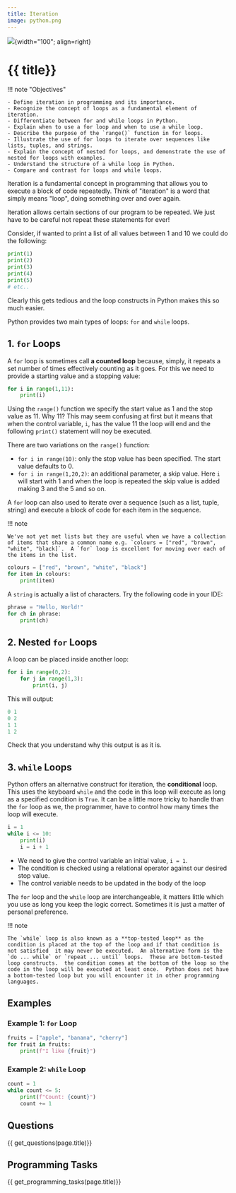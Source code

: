 ```yaml
---
title: Iteration
image: python.png
---
```


![](../../assets/images/topics/{{image}}){width="100"; align=right}

# {{ title}}

!!! note "Objectives"

    - Define iteration in programming and its importance.
    - Recognize the concept of loops as a fundamental element of iteration.
    - Differentiate between for and while loops in Python.
    - Explain when to use a for loop and when to use a while loop.
    - Describe the purpose of the `range()` function in for loops.
    - Illustrate the use of for loops to iterate over sequences like lists, tuples, and strings.
    - Explain the concept of nested for loops, and demonstrate the use of nested for loops with examples.
    - Understand the structure of a while loop in Python.
    - Compare and contrast for loops and while loops.

Iteration is a fundamental concept in programming that allows you to execute a block of code repeatedly. Think of "iteration" is a word that simply means "loop", doing something over and over again.  

Iteration allows certain sections of our program to be repeated.  We just have to be careful not repeat these statements for ever!

Consider, if wanted to print a list of all values between 1 and 10 we could do the following:

```py
print(1)
print(2)
print(3)
print(4)
print(5)
# etc..
```

Clearly this gets tedious and the loop constructs in Python makes this so much easier.

Python provides two main types of loops: `for` and `while` loops.

## 1. `for` Loops

A `for` loop is sometimes call **a counted loop** because, simply, it repeats a set number of times effectively counting as it goes.  For this we need to provide a starting value and a stopping value:

```py
for i in range(1,11):
    print(i)
```

Using the `range()` function we specify the start value as $1$ and the stop value as $11$.  Why $11$?  This may seem confusing at first but it means that when the control variable, `i`, has the value $11$ the loop will end and the following `print()` statement will noy be executed.

There are two variations on the `range()` function:

- `for i in range(10)`: only the stop value has been specified.  The start value defaults to $0$.
- `for i in range(1,20,2)`: an additional parameter, a skip value.  Here `i` will start with $1$ and when the loop is repeated the skip value is added making $3$ and the $5$ and so on.

A `for` loop can also used to iterate over a sequence (such as a list, tuple, string) and execute a block of code for each item in the sequence.

!!! note 

    We've not yet met lists but they are useful when we have a collection of items that share a common name e.g. `colours = ["red", "brown", "white", "black]`.  A `for` loop is excellent for moving over each of the items in the list.

```python
colours = ["red", "brown", "white", "black"]
for item in colours:
    print(item)
```

A `string` is actually a list of characters.  Try the following code in your IDE:

```py
phrase = "Hello, World!"
for ch in phrase:
    print(ch)
```

## 2. Nested `for` Loops

A loop can be placed inside another loop:

```py
for i in range(0,2):
    for j in range(1,3):
        print(i, j)
```

This will output:

```py
0 1
0 2
1 1
1 2
```

Check that you understand why this output is as it is.

## 3. `while` Loops

Python offers an alternative construct for iteration, the **conditional** loop.  This uses the keyboard `while` and the code in this loop will execute as long as a specified condition is `True`.  It can be a little more tricky to handle than the `for` loop as we, the programmer, have to control how many times the loop will execute.  

```python
i = 1
while i <= 10:
    print(i)
    i = i + 1
```

- We need to give the control variable an initial value, `i = 1`.
- The condition is checked using a relational operator against our desired stop value.
- The control variable needs to be updated in the body of the loop

The `for` loop and the `while` loop are interchangeable, it matters little which you use as long you keep the logic correct.  Sometimes it is just a matter of personal preference.

!!! note 

    The `while` loop is also known as a **top-tested loop** as the condition is placed at the top of the loop and if that condition is not satisfied  it may never be executed.  An alternative form is the `do ... while` or `repeat ... until` loops.  These are bottom-tested loop constructs.  the condition comes at the bottom of the loop so the code in the loop will be executed at least once.  Python does not have a bottom-tested loop but you will encounter it in other programming languages.

## Examples

### Example 1: `for` Loop
```python
fruits = ["apple", "banana", "cherry"]
for fruit in fruits:
    print(f"I like {fruit}")
```

### Example 2: `while` Loop
```python
count = 1
while count <= 5:
    print(f"Count: {count}")
    count += 1
```

## Questions

{{ get_questions(page.title)}}

## Programming Tasks

{{ get_programming_tasks(page.title)}}